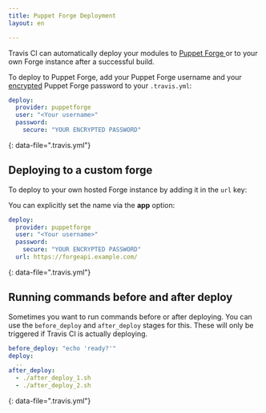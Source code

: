 ```yaml
---
title: Puppet Forge Deployment
layout: en

---
```




Travis CI can automatically deploy your modules to [Puppet Forge ](https://forge.puppet.com/) or to your own Forge instance after a successful build.

To deploy to Puppet Forge, add your Puppet Forge username and your
[encrypted](/user/encryption-keys/#Usage) Puppet Forge password to your
`.travis.yml`:

```yaml
deploy:
  provider: puppetforge
  user: "<Your username>"
  password:
    secure: "YOUR ENCRYPTED PASSWORD"
```
{: data-file=".travis.yml"}

## Deploying to a custom forge

To deploy to your own hosted Forge instance by adding it in the `url` key:

You can explicitly set the name via the **app** option:

```yaml
deploy:
  provider: puppetforge
  user: "<Your username>"
  password:
    secure: "YOUR ENCRYPTED PASSWORD"
  url: https://forgeapi.example.com/
```
{: data-file=".travis.yml"}

## Running commands before and after deploy

Sometimes you want to run commands before or after deploying. You can use
the `before_deploy` and `after_deploy` stages for this. These will only be
triggered if Travis CI is actually deploying.

```yaml
before_deploy: "echo 'ready?'"
deploy:
  ..
after_deploy:
  - ./after_deploy_1.sh
  - ./after_deploy_2.sh
```
{: data-file=".travis.yml"}
